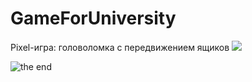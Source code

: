 # GameForUniversity
Pixel-игра: головоломка с передвижением ящиков
![](https://github.com/PavalaPa/GameForUniversity/assets/93196111/7cd7d93e-c384-40f6-9462-cafc4f6938f4)


![the end](https://github.com/PavalaPa/GameForUniversity/assets/93196111/c555f90c-8b31-41f2-91dd-bbb1e2876758)
